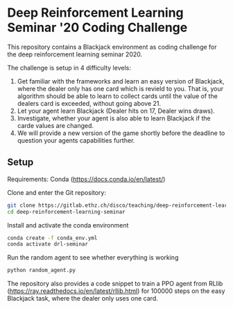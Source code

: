 # Deep Reinforcement Learning Seminar '20 Coding Challenge

This repository contains a Blackjack environment as coding challenge for the deep reinforcement learning seminar 2020.

The challenge is setup in 4 difficulty levels:

1. Get familiar with the frameworks and learn an easy version of Blackjack, where the dealer only has one card which is revield to you. That is, your algorithm should be able to learn to collect cards until the value of the dealers card is exceeded, without going above 21.
2. Let your agent learn Blackjack (Dealer hits on 17, Dealer wins draws).
3. Investigate, whether your agent is also able to learn Blackjack if the carde values are changed.
4. We will provide a new version of the game shortly before the deadline to question your agents capabilities further.

## Setup

Requirements: Conda (https://docs.conda.io/en/latest/)

Clone and enter the Git repository:

```bash
git clone https://gitlab.ethz.ch/disco/teaching/deep-reinforcement-learning-seminar.git
cd deep-reinforcement-learning-seminar
```

Install and activate the conda environment

```bash
conda create -f conda_env.yml
conda activate drl-seminar
```

Run the random agent to see whether everything is working

```bash
python random_agent.py
```

The repository also provides a code snippet to train a PPO agent from RLlib (https://ray.readthedocs.io/en/latest/rllib.html) for 100000 steps on the easy Blackjack task, where the dealer only uses one card.
